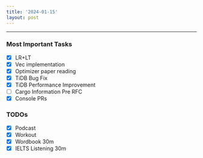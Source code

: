 ```yaml
---
title: '2024-01-15'
layout: post
---
```


---

### Most Important Tasks

- [x] LR+LT
- [x] Vec implementation
- [x] Optimizer paper reading
- [x] TiDB Bug Fix
- [x] TiDB Performance Improvement
- [ ] Cargo Information Pre RFC
- [x] Console PRs

### TODOs

- [x] Podcast
- [x] Workout
- [x] Wordbook 30m
- [x] IELTS Listening 30m

